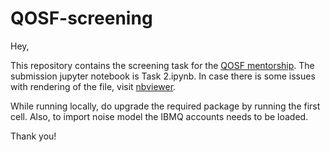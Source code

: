 # QOSF-screening

Hey,

This repository contains the screening task for the [QOSF mentorship](https://qosf.org/qc_mentorship/). The submission jupyter notebook is Task 2.ipynb. In case there is some issues with rendering of the file, visit [nbviewer](https://nbviewer.jupyter.org/github/kshhhv/QOSF-screening/blob/master/Task%202.ipynb).

While running locally, do upgrade the required package by running the first cell. Also, to import noise model the IBMQ accounts needs to be loaded.

Thank you!
